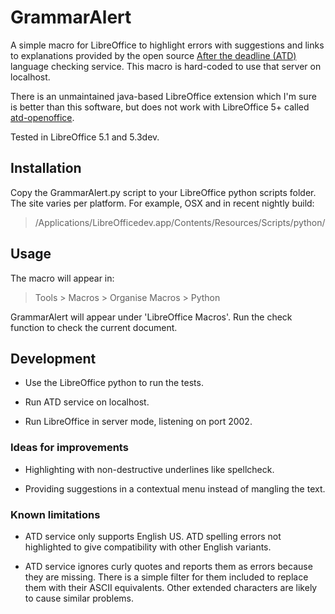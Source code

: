 GrammarAlert
============

A simple macro for LibreOffice to highlight errors with suggestions and links to
explanations provided by the open source [After the deadline
(ATD)](https://open.afterthedeadline.com/) language checking service. This macro
is hard-coded to use that server on localhost.

There is an unmaintained java-based LibreOffice extension which I'm sure is
better than this software, but does not work with LibreOffice 5+ called
[atd-openoffice](https://github.com/Automattic/atd-openoffice.git).

Tested in LibreOffice 5.1 and 5.3dev.

Installation
------------

Copy the GrammarAlert.py script to your LibreOffice python scripts folder. The
site varies per platform. For example, OSX and in recent nightly build:

>   /Applications/LibreOfficedev.app/Contents/Resources/Scripts/python/

Usage
-----

The macro will appear in:

>   Tools > Macros > Organise Macros > Python

GrammarAlert will appear under 'LibreOffice Macros'. Run the check function to
check the current document.

Development
-----------

-   Use the LibreOffice python to run the tests.

-   Run ATD service on localhost.

-   Run LibreOffice in server mode, listening on port 2002.

### Ideas for improvements

-   Highlighting with non-destructive underlines like spellcheck.

-   Providing suggestions in a contextual menu instead of mangling the text.

### Known limitations

-   ATD service only supports English US. ATD spelling errors not highlighted to
    give compatibility with other English variants.

-   ATD service ignores curly quotes and reports them as errors because they are
    missing. There is a simple filter for them included to replace them with
    their ASCII equivalents. Other extended characters are likely to cause
    similar problems.

